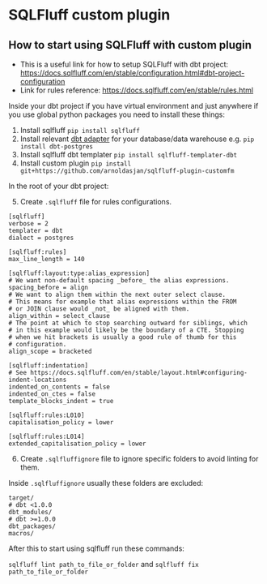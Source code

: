 # SQLFluff custom plugin

## How to start using SQLFluff with custom plugin

- This is a useful link for how to setup SQLFluff with dbt project: https://docs.sqlfluff.com/en/stable/configuration.html#dbt-project-configuration
- Link for rules reference: https://docs.sqlfluff.com/en/stable/rules.html

Inside your dbt project if you have virtual environment and just anywhere if you use global python packages you need 
to install these things:

1. Install sqlfluff `pip install sqlfluff`
2. Install relevant [dbt adapter](https://docs.getdbt.com/docs/available-adapters) for your database/data warehouse e.g. `pip install dbt-postgres`
3. Install sqlfluff dbt templater `pip install sqlfluff-templater-dbt`
4. Install custom plugin `pip install git+https://github.com/arnoldasjan/sqlfluff-plugin-customfm`

In the root of your dbt project:

5. Create `.sqlfluff` file for rules configurations.

```
[sqlfluff]
verbose = 2
templater = dbt
dialect = postgres

[sqlfluff:rules]
max_line_length = 140

[sqlfluff:layout:type:alias_expression]
# We want non-default spacing _before_ the alias expressions.
spacing_before = align
# We want to align them within the next outer select clause.
# This means for example that alias expressions within the FROM
# or JOIN clause would _not_ be aligned with them.
align_within = select_clause
# The point at which to stop searching outward for siblings, which
# in this example would likely be the boundary of a CTE. Stopping
# when we hit brackets is usually a good rule of thumb for this
# configuration.
align_scope = bracketed

[sqlfluff:indentation]
# See https://docs.sqlfluff.com/en/stable/layout.html#configuring-indent-locations
indented_on_contents = false
indented_on_ctes = false
template_blocks_indent = true

[sqlfluff:rules:L010]
capitalisation_policy = lower

[sqlfluff:rules:L014]
extended_capitalisation_policy = lower
```

6. Create `.sqlfluffignore` file to ignore specific folders to avoid linting for them.

Inside `.sqlfluffignore` usually these folders are excluded:
```
target/
# dbt <1.0.0
dbt_modules/
# dbt >=1.0.0
dbt_packages/
macros/
```

After this to start using sqlfluff run these commands:


`sqlfluff lint path_to_file_or_folder` and `sqlfluff fix path_to_file_or_folder`